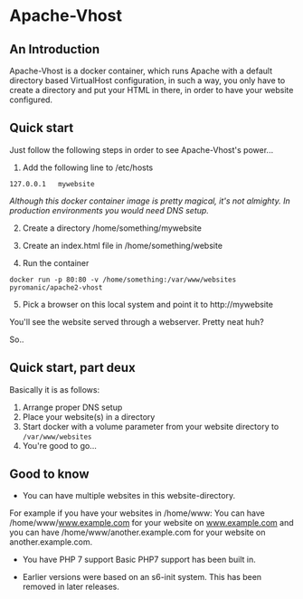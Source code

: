 Apache-Vhost
============

An Introduction
---------------

Apache-Vhost is a docker container, which runs Apache with a default
directory based VirtualHost configuration, in such a way, you only have to
create a directory and put your HTML in there, in order to have your website
configured.

Quick start
-----------

Just follow the following steps in order to see Apache-Vhost's power...

1. Add the following line to /etc/hosts
```
127.0.0.1   mywebsite
```
_Although this docker container image is pretty magical, it's not almighty.
In production environments you would need DNS setup._


2. Create a directory /home/something/mywebsite


3. Create an index.html file in /home/something/website


4. Run the container
```
docker run -p 80:80 -v /home/something:/var/www/websites pyromanic/apache2-vhost
```

5. Pick a browser on this local system and point it to http://mywebsite

You'll see the website served through a webserver. Pretty neat huh?

So..


Quick start, part deux
----------------------

Basically it is as follows:
1. Arrange proper DNS setup 
2. Place your website(s) in a directory
3. Start docker with a volume parameter from your website directory to `/var/www/websites`
4. You're good to go...

Good to know
------------

* You can have multiple websites in this website-directory.

For example if you have your websites in /home/www:
You can have /home/www/www.example.com for your website on www.example.com
and you can have /home/www/another.example.com for your website on another.example.com.

* You have PHP 7 support
Basic PHP7 support has been built in.

* Earlier versions were based on an s6-init system. This has been removed in later releases.

